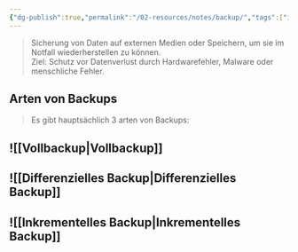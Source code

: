 ```yaml
---
{"dg-publish":true,"permalink":"/02-resources/notes/backup/","tags":["informatik/backup"],"noteIcon":"","updated":"2025-10-01T10:36:11.000+02:00"}
---
```


>Sicherung von Daten auf externen Medien oder Speichern, um sie im Notfall wiederherstellen zu können.  
>Ziel: Schutz vor Datenverlust durch Hardwarefehler, Malware oder menschliche Fehler.

## Arten von Backups
>Es gibt hauptsächlich 3 arten von Backups:


## ![[Vollbackup\|Vollbackup]]

## ![[Differenzielles Backup\|Differenzielles Backup]]

## ![[Inkrementelles Backup\|Inkrementelles Backup]]
